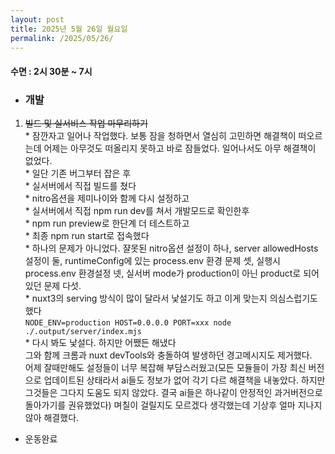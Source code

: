 ```yaml
---
layout: post
title: 2025년 5월 26일 월요일
permalink: /2025/05/26/
---
```

#### 수면 : 2시 30분 ~ 7시
* ### 개발
1. ~~빌드 및 실서비스 작업 마무리하기~~ <br>* 잠깐자고 일어나 작업했다. 보통 잠을 청하면서 열심히 고민하면 해결책이 떠오르는데 어제는 아무것도 떠올리지 못하고 바로 잠들었다. 일어나서도 아무 해결책이 없었다.<br>* 일단 기존 버그부터 잡은 후<br>* 실서버에서 직접 빌드를 쳤다<br>* nitro옵션을 제미나이와 함께 다시 설정하고<br>* 실서버에서 직접 npm run dev를 쳐서 개발모드로 확인한후<br>* npm run preview로 한단계 더 테스트하고<br>* 최종 npm run start로 접속했다<br>* 하나의 문제가 아니었다. 쟐못된 nitro옵션 설정이  하나, server allowedHosts 설정이 둘, runtimeConfig에 있는 process.env 환경 문제 셋, 실행시 process.env 환경설정 넷, 실서버 mode가 production이 아닌 product로 되어있던 문제 다섯.<br>* nuxt3의 serving 방식이 많이 달라서 낯설기도 하고 이게 맞는지 의심스럽기도했다<br>`NODE_ENV=production HOST=0.0.0.0 PORT=xxx node ./.output/server/index.mjs`<br>* 다시 봐도 낯설다. 하지만 어쨌든 해냈다<br>그와 함께 크롬과 nuxt devTools와 충돌하여 발생하던 경고메시지도 제거했다. <br>어제 잘때만해도 설정들이 너무 복잡해 부담스러웠고(모든 모듈들이 가장 최신 버전으로 업데이트된 상태라서 ai들도 정보가 없어 각기 다르 해결책을 내놓았다. 하지만 그것들은 그다지 도움도 되지 않았다. 결국 ai들은 하나같이 안정적인 과거버전으로 돌아가기를 권유했었다) 며칠이 걸릴지도 모르겠다 생각했는데 기상후 얼마 지나지 않아 해결했다. 
* 운동완료